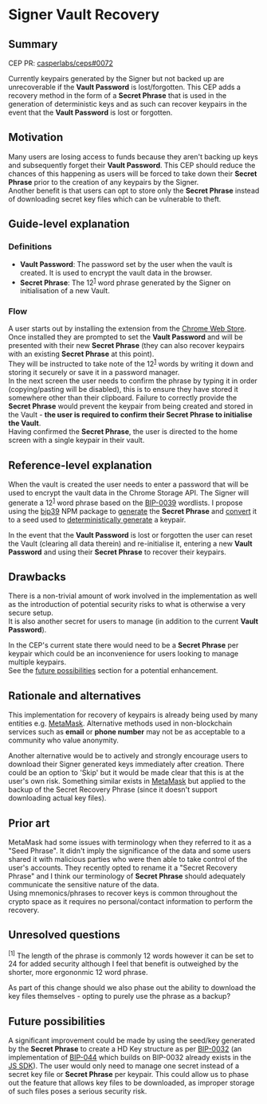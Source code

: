 # Signer Vault Recovery

## Summary

[summary]: #summary

CEP PR: [casperlabs/ceps#0072](https://github.com/casper-network/ceps/pull/72)

Currently keypairs generated by the Signer but not backed up are unrecoverable if the **Vault Password** is lost/forgotten. This CEP adds a recovery method in the form of a **Secret Phrase** that is used in the generation of deterministic keys and as such can recover keypairs in the event that the **Vault Password** is lost or forgotten.

## Motivation

[motivation]: #motivation

Many users are losing access to funds because they aren't backing up keys and subsequently forget their **Vault Password**. This CEP should reduce the chances of this happening as users will be forced to take down their **Secret Phrase** prior to the creation of any keypairs by the Signer.  
Another benefit is that users can opt to store only the **Secret Phrase** instead of downloading secret key files which can be vulnerable to theft.

## Guide-level explanation

[guide-level-explanation]: #guide-level-explanation

### Definitions 
- **Vault Password**: The password set by the user when the vault is created. It is used to encrypt the vault data in the browser.
- **Secret Phrase**: The 12<sup>[1][unresolved-questions]</sup> word phrase generated by the Signer on initialisation of a new Vault.

### Flow
A user starts out by installing the extension from the [Chrome Web Store][signer_link].
Once installed they are prompted to set the **Vault Password** and will be presented with their new **Secret Phrase** (they can also recover keypairs with an existing **Secret Phrase** at this point).  
They will be instructed to take note of the 12<sup>[1][unresolved-questions]</sup> words by writing it down and storing it securely or save it in a password manager.  
In the next screen the user needs to confirm the phrase by typing it in order (copying/pasting will be disabled), this is to ensure they have stored it somewhere other than their clipboard. Failure to correctly provide the **Secret Phrase** would prevent the keypair from being created and stored in the Vault - **the user is required to confirm their Secret Phrase to initialise the Vault**.  
Having confirmed the **Secret Phrase**, the user is directed to the home screen with a single keypair in their vault.

## Reference-level explanation

[reference-level-explanation]: #reference-level-explanation

When the vault is created the user needs to enter a password that will be used to encrypt the vault data in the Chrome Storage API.
The Signer will generate a 12<sup>[1][unresolved-questions]</sup> word phrase based on the [BIP-0039][bip-39_wiki] wordlists. I propose using the [bip39][bip39_js] NPM package to [generate](https://github.com/bitcoinjs/bip39/blob/200c6a93ba0bf946d982e133a00a2c081240af9a/src/index.js#L139 "generateMnemonic function") the **Secret Phrase** and [convert](https://github.com/bitcoinjs/bip39/blob/5faee2c17b2195f30b03cb125df68c20d7dd584b/src/index.js#L58 "mnemonicToSeed function") it to a seed used to [deterministically generate](https://github.com/dchest/tweetnacl-js/blob/f1ec050ceae0861f34280e62498b1d3ed9c350c6/nacl.js#L1113 "fromSeed function") a keypair.

In the event that the **Vault Password** is lost or forgotten the user can reset the Vault (clearing all data therein) and re-initialise it, entering a new **Vault Password** and using their **Secret Phrase** to recover their keypairs.

## Drawbacks

[drawbacks]: #drawbacks

There is a non-trivial amount of work involved in the implementation as well as the introduction of potential security risks to what is otherwise a very secure setup.  
It is also another secret for users to manage (in addition to the current **Vault Password**).

In the CEP's current state there would need to be a **Secret Phrase** per keypair which could be an inconvenience for users looking to manage multiple keypairs.  
See the [future possibilities][future-possibilities] section for a potential enhancement.

## Rationale and alternatives

[rationale-and-alternatives]: #rationale-and-alternatives

This implementation for recovery of keypairs is already being used by many entities e.g. [MetaMask][metamask].
Alternative methods used in non-blockchain services such as **email** or **phone number** may not be as acceptable to a community who value anonymity.

Another alternative would be to actively and strongly encourage users to download their Signer generated keys immediately after creation. There could be an option to 'Skip' but it would be made clear that this is at the user's own risk. Something similar exists in [MetaMask][metamask] but applied to the backup of the Secret Recovery Phrase (since it doesn't support downloading actual key files). 

## Prior art

[prior-art]: #prior-art

MetaMask had some issues with terminology when they referred to it as a "Seed Phrase". It didn't imply the significance of the data and some users shared it with malicious parties who were then able to take control of the user's accounts. They recently opted to rename it a "Secret Recovery Phrase" and I think our terminology of **Secret Phrase** should adequately communicate the sensitive nature of the data.  
Using mnemonics/phrases to recover keys is common throughout the crypto space as it requires no personal/contact information to perform the recovery.

## Unresolved questions

[unresolved-questions]: #unresolved-questions

<sup>[1]</sup> The length of the phrase is commonly 12 words however it can be set to 24 for added security although I feel that benefit is outweighed by the shorter, more ergononmic 12 word phrase.

As part of this change should we also phase out the ability to download the key files themselves - opting to purely use the phrase as a backup?

## Future possibilities

[future-possibilities]: #future-possibilities

A significant improvement could be made by using the seed/key generated by the **Secret Phrase** to create a HD Key structure as per [BIP-0032](https://github.com/bitcoin/bips/blob/master/bip-0032.mediawiki) (an implementation of [BIP-044](https://github.com/bitcoin/bips/blob/master/bip-0044.mediawiki) which builds on BIP-0032 already exists in the [JS SDK](https://github.com/casper-ecosystem/casper-js-sdk/blob/master/src/lib/CasperHDKey.ts "CasperHDKey.ts")). The user would only need to manage one secret instead of a secret key file or **Secret Phrase** per keypair.
This could allow us to phase out the feature that allows key files to be downloaded, as improper storage of such files poses a serious security risk.  

[metamask]: https://metamask.io/ "MetaMask"
[signer_link]: https://chrome.google.com/webstore/detail/casperlabs-signer/djhndpllfiibmcdbnmaaahkhchcoijce "Casperlabs Signer"
[bip-39_wiki]:  https://github.com/bitcoin/bips/blob/master/bip-0039.mediawiki "BIP-39 Wiki"
[bip39_js]: https://github.com/bitcoinjs/bip39 "JavaScript implementation of BIP39"

